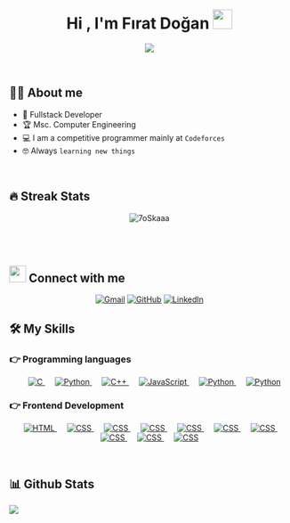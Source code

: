 <h1 align="center">Hi , I'm Fırat Doğan <img src="https://media.giphy.com/media/hvRJCLFzcasrR4ia7z/giphy.gif" width="35"></h1>
<p align="center">
  <a href="https://github.com/DenverCoder1/readme-typing-svg"><img src="https://readme-typing-svg.herokuapp.com?color=%2336BCF7&lines=Fullstack+Developer;Computer+Enginering+Master+Student;React%2C+React+Native;Node.js+(Express.js))](https://git.io/typing-svg"></a>
</p>


<br>




## :sassy_man:  About me
- :school: Fullstack Developer
- :trophy: Msc. Computer Engineering
- :computer: I am a competitive programmer mainly at `Codeforces`
- :nerd_face: Always `learning new things`

<br>

## 🔥 Streak Stats
<p align="center"><img src="https://github-readme-streak-stats.herokuapp.com/?user=ledmago&theme=algolia" alt="7oSkaaa" /></p>

<br>
<br>



## <img src="https://media.giphy.com/media/iY8CRBdQXODJSCERIr/giphy.gif" width="30px"> Connect with me
<p align="center">
	<a href="mailto:firatdogan0@gmail.com"><img img src="https://img.shields.io/badge/gmail-%23EA4335.svg?style=plastic&logo=gmail&logoColor=white" alt="Gmail"/></a>
	<a href="https://github.com/ledmago"><img src="https://img.shields.io/badge/github-%23181717.svg?style=plastic&logo=github&logoColor=white" alt="GitHub"/></a>
	<a href="https://www.linkedin.com/in/firat-dogan/"><img src="https://img.shields.io/badge/linkedin-%230A66C2.svg?style=plastic&logo=linkedin&logoColor=white" alt="LinkedIn"/></a>
</p>




## 🛠️ My Skills

### 👉 Programming languages

<p align="center"> 
  &emsp; 
  <a href="https://www.cprogramming.com/" target="_blank"> 
    <img alt="C" src="https://img.shields.io/badge/C++%20-%232370ED.svg?style=plastic&logo=c&logoColor=white">
  </a> 
  &emsp;
   <a href="https://www.python.org" target="_blank">
    <img alt="Python" src="https://img.shields.io/badge/Typescript%20-%2314354C.svg?style=plastic&logo=typescript&logoColor=white">
  </a>
  &emsp;
  <a href="https://www.w3schools.com/cpp/" target="_blank"> 
    <img alt="C++" src="https://img.shields.io/badge/C Sharp%20-%2300599C.svg?style=plastic&logo=c%2B%2B&logoColor=white">
  </a> 
  &emsp;
  <a href="https://developer.mozilla.org/en-US/docs/Web/JavaScript" target="_blank"> 
     <img alt="JavaScript" src="https://img.shields.io/badge/JavaScript%20-%23F7DF1E.svg?style=plastic&logo=javascript&logoColor=black">
   </a>
  &emsp;
 <a href="https://www.python.org" target="_blank">
    <img alt="Python" src="https://img.shields.io/badge/PHP%20-%2314354C.svg?style=plastic&logo=php&logoColor=white">
  </a>
  &emsp;
   <a href="https://www.python.org" target="_blank">
    <img alt="Python" src="https://img.shields.io/badge/Python%20-%2314354C.svg?style=plastic&logo=python&logoColor=white">
  </a>
</p>

### 👉 Frontend Development
<p align="center"> 
  &emsp; 
  <a href="https://www.w3.org/html/" target="_blank"> 
   <img alt="HTML" src="https://img.shields.io/badge/HTML5%20-%23E34F26.svg?style=plastic&logo=html5&logoColor=white">
  </a>   
  &emsp;
  <a href="https://www.w3schools.com/css/" target="_blank">
    <img alt="CSS" src="https://img.shields.io/badge/CSS%20-%231572B6.svg?style=plastic&logo=css3&logoColor=white">
  </a> 
  &emsp;
  <a href="https://www.w3schools.com/react/" target="_blank">
    <img alt="CSS" src="https://img.shields.io/badge/React%20-%231572B6.svg?style=plastic&logo=react&logoColor=white">
  </a> 
  &emsp;
  <a href="https://www.w3schools.com/css/" target="_blank">
    <img alt="CSS" src="https://img.shields.io/badge/React%20Native-%231572B6.svg?style=plastic&logo=react&logoColor=white">
  </a> 
 &emsp;
  <a href="https://www.w3schools.com/css/" target="_blank">
    <img alt="CSS" src="https://img.shields.io/badge/.NET%20MVC-%231572B6.svg?style=plastic&logo=net&logoColor=white">
  </a>
&emsp;
  <a href="https://www.w3schools.com/css/" target="_blank">
    <img alt="CSS" src="https://img.shields.io/badge/Redis-%231572B6.svg?style=plastic&logo=redis&logoColor=white">
  </a> 	
&emsp;
  <a href="https://www.w3schools.com/css/" target="_blank">
    <img alt="CSS" src="https://img.shields.io/badge/MongoDb-%231572B6.svg?style=plastic&logo=mongodb&logoColor=white">
  </a> 
&emsp;
  <a href="https://www.w3schools.com/css/" target="_blank">
    <img alt="CSS" src="https://img.shields.io/badge/ExpressJs-%231572B6.svg?style=plastic&logo=express&logoColor=white">
  </a> 	
&emsp;
  <a href="https://www.w3schools.com/css/" target="_blank">
    <img alt="CSS" src="https://img.shields.io/badge/SQL-%231572B6.svg?style=plastic&logo=sql&logoColor=white">
  </a> 
&emsp;
  <a href="https://www.w3schools.com/css/" target="_blank">
    <img alt="CSS" src="https://img.shields.io/badge/Redis-%231572B6.svg?style=plastic&logo=redis&logoColor=white">
  </a> 
</p>

<br/>

## 📊 Github Stats


<img src="https://github-readme-stats.vercel.app/api/top-langs?username=ledmago&amp;langs_count=10&amp;show_icons=true&amp;locale=en&amp;layout=compact&amp;theme=algolia" style="max-width: 100%;"></a>
